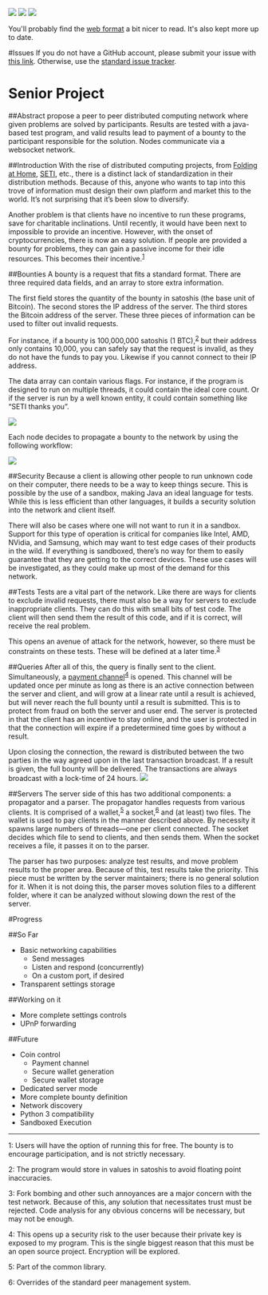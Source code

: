 ![](https://img.shields.io/github/issues/gappleto97/Senior-Project.svg?style=flat) ![](https://img.shields.io/travis/gappleto97/Senior-Project.svg?style=flat) ![](https://img.shields.io/codecov/c/github/gappleto97/Senior-Project.svg?style=flat)

You'll probably find the [web format](https://gappleto97.github.io/Senior-Project) a bit nicer to read. It's also kept more up to date.

#Issues
If you do not have a GitHub account, please submit your issue with [this link](https://gitreports.com/issue/gappleto97/Senior-Project). Otherwise, use the [standard issue tracker](https://github.com/gappleto97/Senior-Project/issues/new).

# Senior Project

##Abstract
propose a peer to peer distributed computing network where given problems are solved by participants. Results are tested with a java-based test program, and valid results lead to payment of a bounty to the participant responsible for the solution. Nodes communicate via a websocket network.

##Introduction
With the rise of distributed computing projects, from [Folding at Home](https://folding.stanford.edu/), [SETI](https://setiathome.ssl.berkeley.edu/), etc., there is a distinct lack of standardization in their distribution methods. Because of this, anyone who wants to tap into this trove of information must design their own platform and market this to the world. It’s not surprising that it’s been slow to diversify.

Another problem is that clients have no incentive to run these programs, save for charitable inclinations. Until recently, it would have been next to impossible to provide an incentive. However, with the onset of cryptocurrencies, there is now an easy solution. If people are provided a bounty for problems, they can gain a passive income for their idle resources. This becomes their incentive.<sup>[1](#myfootnote1)</sup>

##Bounties
A bounty is a request that fits a standard format. There are three required data fields, and an array to store extra information.

The first field stores the quantity of the bounty in satoshis (the base unit of Bitcoin). The second stores the IP address of the server. The third stores the Bitcoin address of the server. These three pieces of information can be used to filter out invalid requests.

For instance, if a bounty is 100,000,000 satoshis (1 BTC),<sup>[2](#myfootnote2)</sup> but their address only contains 10,000, you can safely say that the request is invalid, as they do not have the funds to pay you. Likewise if you cannot connect to their IP address.

The data array can contain various flags. For instance, if the program is designed to run on multiple threads, it could contain the ideal core count. Or if the server is run by a well known entity, it could contain something like “SETI thanks you”.

![](https://i.imgur.com/xCsjOto.png)

Each node decides to propagate a bounty to the network by using the following workflow:

![](https://i.imgur.com/bkmwNsB.png)

##Security
Because a client is allowing other people to run unknown code on their computer, there needs to be a way to keep things secure. This is possible by the use of a sandbox, making Java an ideal language for tests. While this is less efficient than other languages, it builds a security solution into the network and client itself.

There will also be cases where one will not want to run it in a sandbox. Support for this type of operation is critical for companies like Intel, AMD, NVidia, and Samsung, which may want to test edge cases of their products in the wild. If everything is sandboxed, there’s no way for them to easily guarantee that they are getting to the correct devices. These use cases will be investigated, as they could make up most of the demand for this network.


##Tests
Tests are a vital part of the network. Like there are ways for clients to exclude invalid requests, there must also be a way for servers to exclude inappropriate clients. They can do this with small bits of test code. The client will then send them the result of this code, and if it is correct, will receive the real problem.

This opens an avenue of attack for the network, however, so there must be constraints on these tests. These will be defined at a later time.<sup>[3](#myfootnote3)</sup>

##Queries
After all of this, the query is finally sent to the client. Simultaneously, a [payment channel](https://bitcoin.org/en/developer-guide#micropayment-channel)<sup>[4](#myfootnote4)</sup> is opened. This channel will be updated once per minute as long as there is an active connection between the server and client, and will grow at a linear rate until a result is achieved, but will never reach the full bounty until a result is submitted. This is to protect from fraud on both the server and user end. The server is protected in that the client has an incentive to stay online, and the user is protected in that the connection will expire if a predetermined time goes by without a result.

Upon closing the connection, the reward is distributed between the two parties in the way agreed upon in the last transaction broadcast. If a result is given, the full bounty will be delivered. The transactions are always broadcast with a lock-time of 24 hours.
![](https://i.imgur.com/I25QiL0.png)

##Servers
The server side of this has two additional components: a propagator and a parser. The propagator handles requests from various clients. It is comprised of a wallet,<sup>[5](#myfootnote5)</sup> a socket,<sup>[6](#myfootnote6)</sup> and (at least) two files. The wallet is used to pay clients in the manner described above. By necessity it spawns large numbers of threads—one per client connected. The socket decides which file to send to clients, and then sends them. When the socket receives a file, it passes it on to the parser.

The parser has two purposes: analyze test results, and move problem results to the proper area. Because of this, test results take the priority. This piece must be written by the server maintainers; there is no general solution for it. When it is not doing this, the parser moves solution files to a different folder, where it can be analyzed without slowing down the rest of the server.

#Progress

##So Far

* Basic networking capabilities
  * Send messages
  * Listen and respond (concurrently)
  * On a custom port, if desired
* Transparent settings storage
 
##Working on it

* More complete settings controls
* UPnP forwarding

##Future

* Coin control
  * Payment channel
  * Secure wallet generation
  * Secure wallet storage
* Dedicated server mode
* More complete bounty definition
* Network discovery
* Python 3 compatibility
* Sandboxed Execution

----------------------------

<a name="myfootnote1">1</a>: Users will have the option of running this for free. The bounty is to encourage participation, and is not strictly necessary.

<a name="myfootnote2">2</a>: The program would store in values in satoshis to avoid floating point inaccuracies.

<a name="myfootnote3">3</a>: Fork bombing and other such annoyances are a major concern with the test network. Because of this, any solution that necessitates trust must be rejected. Code analysis for any obvious concerns will be necessary, but may not be enough.

<a name="myfootnote4">4</a>: This opens up a security risk to the user because their private key is exposed to my program. This is the single biggest reason that this must be an open source project. Encryption will be explored.

<a name="myfootnote5">5</a>: Part of the common library.

<a name="myfootnote6">6</a>: Overrides of the standard peer management system.
